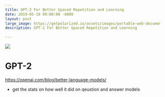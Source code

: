 ```yaml
---
title: GPT-2 For Better Spaced Repetition and Learning 
date: 2019-05-18 09:00:00 -0800
layout: post
large_image: https://getpolarized.io/assets/images/portable-web-documents-scaled.png
description: GPT-2 For Better Spaced Repetition and Learning
 
---
```


<img class="img-fluid" src="https://getpolarized.io/assets/images/portable-web-documents-scaled.png">

# GPT-2

https://openai.com/blog/better-language-models/

- get the stats on how well it did on qeustion and answer models


